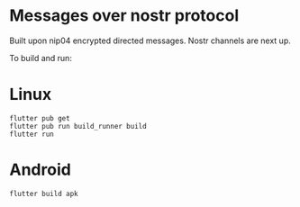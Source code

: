 # Messages over nostr protocol

Built upon nip04 encrypted directed messages. Nostr channels are next up.

To build and run:

Linux
===
```
flutter pub get
flutter pub run build_runner build
flutter run
```


Android
===
```
flutter build apk
```
